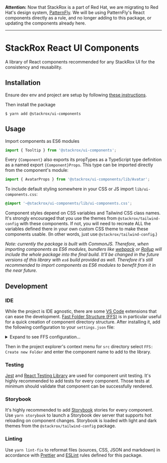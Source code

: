 **Attention:** Now that StackRox is a part of Red Hat, we are migrating to Red
Hat's design system, [PatternFly](https://www.patternfly.org/). We will be using
PatternFly's React components directly as a rule, and no longer adding to this
package, or updating the components already here.

---

# StackRox React UI Components

A library of React components recommended for any StackRox UI for the
consistency and reusability.

## Installation

Ensure dev env and project are setup by following
[these instructions](https://stack-rox.atlassian.net/wiki/spaces/ENGKB/pages/1411515467/Using+GitHub+Packages+with+NPM).

Then install the package

```
$ yarn add @stackrox/ui-components
```

## Usage

Import components as ES6 modules

```js
import { Tooltip } from '@stackrox/ui-components';
```

Every `{Component}` also exports its propTypes as a TypeScript type definition
as a named export `{Component}Props`. This type can be imported directly from
the component's module:

```js
import { AvatarProps } from '@stackrox/ui-components/lib/Avatar';
```

To include default styling somewhere in your CSS or JS import
`lib/ui-components.css`:

```css
@import '~@stackrox/ui-components/lib/ui-components.css';
```

Component styles depend on CSS variables and Tailwind CSS class names. It's
strongly encouraged that you use the themes from `@stackrox/tailwind-config`
with these components. If not, you will need to recreate ALL the variables
defined there in your own custom CSS theme to make these components usable. (In
other words, just use `@stackrox/tailwind-config`.)

_Note: currently the package is built with CommonJS. Therefore, when importing
components as ES6 modules, bundlers like [webpack](https://webpack.js.org/) or
[Rollup](https://rollupjs.org/guide/en/) will include the whole package into the
final build. It'll be changed in the future versions of this library with `es6`
build provided as well. Therefore it's still recommended to import components as
ES6 modules to benefit from it in the near future._

## Development

### IDE

While the project is IDE agnostic, there are some
[VS Code](https://code.visualstudio.com/) extensions that can ease the
development.
[Fast Folder Structure (FFS)](https://marketplace.visualstudio.com/items?itemName=Huuums.vscode-fast-folder-structure)
is in particular useful for a quick creation of component directory structure.
After installing it, add the following configuration to your `settings.json`
file:

<details>
  <summary>Expand to see FFS configuration...</summary>

```json
"fastFolderStructure.structures": [
  {
    "name": "TypeScript React Component Dir",
    "omitParentDirectory": false,
    "structure": [
      {
        "fileName": "<FFSName>.tsx",
        "template": "React TypeScript Functional Component with PropTypes"
      },
      {
        "fileName": "index.ts",
        "template": "React Component Index File"
      },
      {
        "fileName": "<FFSName>.test.tsx",
        "template": "React Component Jest Tests"
      },
      {
        "fileName": "<FFSName>.stories.tsx",
        "template": "React Component Storybook File"
      }
    ]
  }
],
"fastFolderStructure.fileTemplates": {
  "React TypeScript Functional Component with PropTypes": [
    "import React, { ReactElement } from 'react';",
    "import PropTypes, { InferProps } from 'prop-types';",
    "",
    "function <FFSName>({}: <FFSName>Props): ReactElement {",
    "    return <></>;",
    "}",
    "",
    "<FFSName>.propTypes = {};",
    "",
    "<FFSName>.defaultProps = {};",
    "",
    "export type <FFSName>Props = InferProps<typeof <FFSName>.propTypes>;",
    "export default <FFSName>;",
    ""
  ],
  "React Component Index File": [
    "export { default } from './<FFSName>';",
    "export * from './<FFSName>';",
    ""
  ],
  "React Component Jest Tests": [
    "import React from 'react';",
    "import { render } from '@testing-library/react';",
    "",
    "import <FFSName> from './<FFSName>';",
    "",
    "describe('<FFSName>', () => {",
    "    test('renders title, subtitle and footer', () => {",
    "        const { getByText, getByTestId } = render(<<FFSName> />);",
    "    });",
    "});",
    ""
  ],
  "React Component Storybook File": [
    "import React from 'react';",
    "import { Meta, Story } from '@storybook/react/types-6-0';",
    "",
    "import <FFSName> from './<FFSName>';",
    "",
    "export default {",
    "    title: '<FFSName>',",
    "    component: <FFSName>,",
    "} as Meta;",
    "",
    "export const FirstStory: Story = () => <<FFSName> />;",
    ""
  ]
}
```

</details>

Then in the project explorer's context menu for `src` directory select
`FFS: Create new Folder` and enter the component name to add to the library.

### Testing

[Jest](https://jestjs.io/) and
[React Testing Library](https://testing-library.com/docs/react-testing-library/intro)
are used for component unit testing. It's highly recommended to add tests for
every component. Those tests at minimum should validate that component can be
successfully rendered.

### Storybook

It's highly recommended to add [Storybook](https://storybook.js.org/) stories
for every component. Use `yarn storybook` to launch a Storybook dev server that
supports hot reloading on component changes. Storybook is loaded with light and
dark themes from the `@stackrox/tailwind-config` package.

### Linting

Use `yarn lint-fix` to reformat files (sources, CSS, JSON and markdown) in
accordance with [Prettier](https://prettier.io/) and
[ESLint](https://eslint.org/) rules defined for this package.
